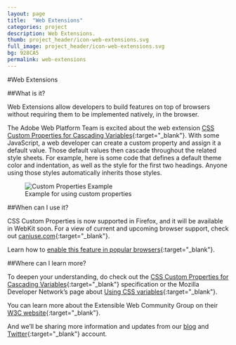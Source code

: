 ```yaml
---
layout: page
title:  "Web Extensions"
categories: project
description: Web Extensions.
thumb: project_header/icon-web-extensions.svg
full_image: project_header/icon-web-extensions.svg
bg: 928CA5
permalink: web-extensions
---
```

#Web Extensions

##What is it?

Web Extensions allow developers to build features on top of browsers  without requiring them to be implemented  natively, in the browser.

The Adobe Web Platform Team is excited about the web extension [CSS Custom Properties for Cascading Variables](http://dev.w3.org/csswg/css-variables/){:target="_blank"}. With some JavaScript, a web developer can create a custom property and assign it a default value. Those default values then cascade throughout the related style sheets. For example, here is some code that defines a default theme color and indentation, as well as the style for the first two headings. Anyone using those styles automatically inherits those styles.

<figure>
    <img src="{{site.baseurl}}/img/custom-properties-example.png" alt="Custom Properties Example">
  <figcaption>
      Example for using custom properties
  </figcaption>
</figure>


##When can I use it?

CSS Custom Properties is now supported in Firefox, and it will be available in WebKit soon. For a view of current and upcoming browser support, check out [caniuse.com](http://caniuse.com/#search=svg){:target="_blank"}.


Learn how to [enable this feature in popular browsers](http://html.adobe.com/webplatform/enable/){:target="_blank"}.

##Where can I learn more?

To deepen your understanding, do check out the [CSS Custom Properties for Cascading Variables](http://dev.w3.org/csswg/css-variables/){:target="_blank"} specification or the Mozilla Developer Network’s page about [Using CSS variables](https://developer.mozilla.org/en-US/docs/Web/CSS/Using_CSS_variables){:target="_blank"}.

You can learn more about the Extensible Web Community Group on their [W3C website](http://www.w3.org/community/nextweb/){:target="_blank"}.

And we’ll be sharing more information and updates from our [blog](http://blogs.adobe.com/webplatform/) and [Twitter](https://twitter.com/adobeweb){:target="_blank"} account.

